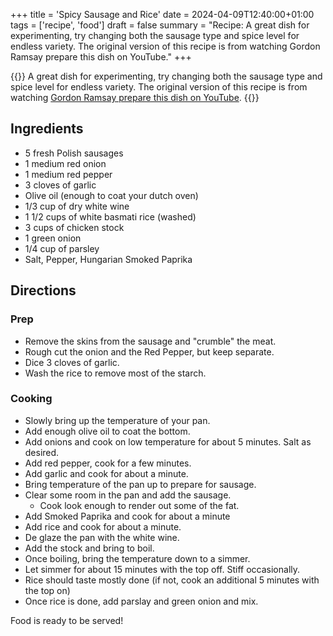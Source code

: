 +++
title = 'Spicy Sausage and Rice'
date = 2024-04-09T12:40:00+01:00
tags = ['recipe', 'food']
draft = false
summary = "Recipe: A great dish for experimenting, try changing both the sausage type and spice level for endless variety. The original version of this recipe is from watching Gordon Ramsay prepare this dish on YouTube."
+++

{{<lead>}}
A great dish for experimenting, try changing both the sausage type and spice level for endless variety.
The original version of this recipe is from watching [Gordon Ramsay prepare this dish on YouTube](https://www.youtube.com/watch?v=FP6E3JtmsCE).
{{</lead>}}

## Ingredients

- 5 fresh Polish sausages
- 1 medium red onion
- 1 medium red pepper
- 3 cloves of garlic
- Olive oil (enough to coat your dutch oven)
- 1/3 cup of dry white wine
- 1 1/2 cups of white basmati rice (washed)
- 3 cups of chicken stock
- 1 green onion
- 1/4 cup of parsley
- Salt, Pepper, Hungarian Smoked Paprika

## Directions

### Prep

- Remove the skins from the sausage and "crumble" the meat.
- Rough cut the onion and the Red Pepper, but keep separate.
- Dice 3 cloves of garlic.
- Wash the rice to remove most of the starch.

### Cooking

- Slowly bring up the temperature of your pan.
- Add enough olive oil to coat the bottom.
- Add onions and cook on low temperature for about 5 minutes. Salt as desired.
- Add red pepper, cook for a few minutes.
- Add garlic and cook for about a minute.
- Bring temperature of the pan up to prepare for sausage.
- Clear some room in the pan and add the sausage.
  - Cook look enough to render out some of the fat.
- Add Smoked Paprika and cook for about a minute
- Add rice and cook for about a minute.
- De glaze the pan with the white wine.
- Add the stock and bring to boil.
- Once boiling, bring the temperature down to a simmer.
- Let simmer for about 15 minutes with the top off. Stiff occasionally.
- Rice should taste mostly done (if not, cook an additional 5 minutes with the top on)
- Once rice is done, add parslay and green onion and mix.

Food is ready to be served!
